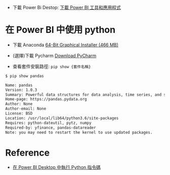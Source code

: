 
- 下載 Power Bi Destop: [下載 Power BI 工具和應用程式](https://powerbi.microsoft.com/zh-tw/downloads/)

# 在 Power BI 中使用 python 

- 下載 Anaconda [64-Bit Graphical Installer (466 MB)](https://repo.anaconda.com/archive/Anaconda3-2020.07-Windows-x86_64.exe)

- (選擇)下載 Pycharm [Download PyCharm](https://www.jetbrains.com/pycharm/download/#section=mac)

- 查看套件安裝路徑: `pip show {套件名稱}`


```bash
$ pip show pandas

Name: pandas
Version: 1.0.3
Summary: Powerful data structures for data analysis, time series, and statistics
Home-page: https://pandas.pydata.org
Author: None
Author-email: None
License: BSD
Location: /usr/local/lib64/python3.6/site-packages
Requires: python-dateutil, pytz, numpy
Required-by: yfinance, pandas-datareader
Note: you may need to restart the kernel to use updated packages.

```

# Reference

- [在 Power BI Desktop 中執行 Python 指令碼](https://docs.microsoft.com/zh-tw/power-bi/connect-data/desktop-python-scripts)
